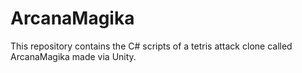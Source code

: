 # ArcanaMagika

This repository contains the C# scripts of a tetris attack clone called ArcanaMagika made via Unity.
